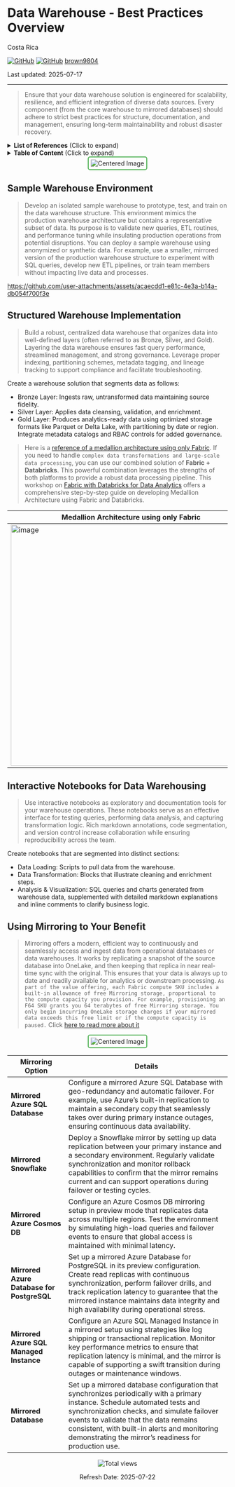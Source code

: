# Data Warehouse - Best Practices Overview

Costa Rica

[![GitHub](https://badgen.net/badge/icon/github?icon=github&label)](https://github.com)
[![GitHub](https://img.shields.io/badge/--181717?logo=github&logoColor=ffffff)](https://github.com/)
[brown9804](https://github.com/brown9804)

Last updated: 2025-07-17

----------

> Ensure that your data warehouse solution is engineered for scalability, resilience, and efficient integration of diverse data sources. Every component (from the core warehouse to mirrored databases) should adhere to strict best practices for structure, documentation, and management, ensuring long-term maintainability and robust disaster recovery.

<details>
<summary><b>List of References</b> (Click to expand)</summary>

- [Ingest data into the Warehouse](https://learn.microsoft.com/en-us/fabric/data-warehouse/ingest-data)
- [Performance guidelines in Fabric Data Warehouse](https://learn.microsoft.com/en-us/fabric/data-warehouse/guidelines-warehouse-performance)

</details>

<details>
<summary><b>Table of Content</b> (Click to expand)</summary>

- [Sample Warehouse Environment](#sample-warehouse-environment)
- [Structured Warehouse Implementation](#structured-warehouse-implementation)
- [Interactive Notebooks for Data Warehousing](#interactive-notebooks-for-data-warehousing)
- [Using Mirroring to Your Benefit](#using-mirroring-to-your-benefit)

</details>

<div align="center">
  <img src="https://github.com/user-attachments/assets/47c01e2a-48aa-4bc5-9a0f-fd2630618687" alt="Centered Image" style="border: 2px solid #4CAF50; border-radius: 5px; padding: 5px;"/>
</div>

## Sample Warehouse Environment 

> Develop an isolated sample warehouse to prototype, test, and train on the data warehouse structure. This environment mimics the production warehouse architecture but contains a representative subset of data. Its purpose is to validate new queries, ETL routines, and performance tuning while insulating production operations from potential disruptions. You can deploy a sample warehouse using anonymized or synthetic data. For example, use a smaller, mirrored version of the production warehouse structure to experiment with SQL queries, develop new ETL pipelines, or train team members without impacting live data and processes.

<https://github.com/user-attachments/assets/acaecdd1-e81c-4e3a-b14a-db054f700f3e>

## Structured Warehouse Implementation 

> Build a robust, centralized data warehouse that organizes data into well-defined layers (often referred to as Bronze, Silver, and Gold). Layering the data warehouse ensures fast query performance, streamlined management, and strong governance. Leverage proper indexing, partitioning schemes, metadata tagging, and lineage tracking to support compliance and facilitate troubleshooting. 

Create a warehouse solution that segments data as follows:

- Bronze Layer: Ingests raw, untransformed data maintaining source fidelity.
- Silver Layer: Applies data cleansing, validation, and enrichment.
- Gold Layer: Produces analytics-ready data using optimized storage formats like Parquet or Delta Lake, with partitioning by date or region. Integrate metadata catalogs and RBAC controls for added governance.

> Here is a [reference of a medallion architecture using only Fabric](./Medallion_Architecture/). If you need to handle `complex data transformations and large-scale data processing`, you can use our combined solution of **Fabric + Databricks**. This powerful combination leverages the strengths of both platforms to provide a robust data processing pipeline. This workshop on [Fabric with Databricks for Data Analytics](https://microsoft.github.io/TechExcel-Fabric-with-Databricks-for-Data-Analytics/) offers a comprehensive step-by-step guide on developing Medallion Architecture using Fabric and Databricks. <br/>

| Medallion Architecture using only Fabric | Medallion Architecture Fabric + Databricks | 
| --- | --- | 
|   <img width="550" alt="image" src="https://github.com/user-attachments/assets/b4394d54-9bb0-453b-abf8-cfaaa8e532d2" /> |   <img width="550" alt="image" src="https://github.com/user-attachments/assets/c866098c-ffd1-4438-bc77-565786c91601"> | 

## Interactive Notebooks for Data Warehousing 

> Use interactive notebooks as exploratory and documentation tools for your warehouse operations. These notebooks serve as an effective interface for testing queries, performing data analysis, and capturing transformation logic. Rich markdown annotations, code segmentation, and version control increase collaboration while ensuring reproducibility across the team.

Create notebooks that are segmented into distinct sections:

- Data Loading: Scripts to pull data from the warehouse.
- Data Transformation: Blocks that illustrate cleaning and enrichment steps.
- Analysis & Visualization: SQL queries and charts generated from warehouse data, supplemented with detailed markdown explanations and inline comments to clarify business logic.

## Using Mirroring to Your Benefit

> Mirroring offers a modern, efficient way to continuously and seamlessly access and ingest data from operational databases or data warehouses. It works by replicating a snapshot of the source database into OneLake, and then keeping that replica in near real-time sync with the original. This ensures that your data is always up to date and readily available for analytics or downstream processing. `As part of the value offering, each Fabric compute SKU includes a built-in allowance of free Mirroring storage, proportional to the compute capacity you provision. For example, provisioning an F64 SKU grants you 64 terabytes of free Mirroring storage. You only begin incurring OneLake storage charges if your mirrored data exceeds this free limit or if the compute capacity is paused.` Click [here to read more about it](https://azure.microsoft.com/en-us/pricing/details/microsoft-fabric/?msockid=38ec3806873362243e122ce086486339)

<div align="center">
  <img src="https://github.com/user-attachments/assets/ed868665-1823-42ff-9cd7-d0ee3310c184" alt="Centered Image" style="border: 2px solid #4CAF50; border-radius: 5px; padding: 5px;"/>
</div>

| **Mirroring Option**                             |  Details |
|--------------------------------------------------|--------------------|
| **Mirrored Azure SQL Database**                  | Configure a mirrored Azure SQL Database with geo-redundancy and automatic failover. For example, use Azure’s built-in replication to maintain a secondary copy that seamlessly takes over during primary instance outages, ensuring continuous data availability. | 
| **Mirrored Snowflake**                           | Deploy a Snowflake mirror by setting up data replication between your primary instance and a secondary environment. Regularly validate synchronization and monitor rollback capabilities to confirm that the mirror remains current and can support operations during failover or testing cycles. |
| **Mirrored Azure Cosmos DB**                     | Configure an Azure Cosmos DB mirroring setup in preview mode that replicates data across multiple regions. Test the environment by simulating high-load queries and failover events to ensure that global access is maintained with minimal latency. |
| **Mirrored Azure Database for PostgreSQL**       | Set up a mirrored Azure Database for PostgreSQL in its preview configuration. Create read replicas with continuous synchronization, perform failover drills, and track replication latency to guarantee that the mirrored instance maintains data integrity and high availability during operational stress. |
| **Mirrored Azure SQL Managed Instance**          | Configure an Azure SQL Managed Instance in a mirrored setup using strategies like log shipping or transactional replication. Monitor key performance metrics to ensure that replication latency is minimal, and the mirror is capable of supporting a swift transition during outages or maintenance windows. |
| **Mirrored Database**                  | Set up a mirrored database configuration that synchronizes periodically with a primary instance. Schedule automated tests and synchronization checks, and simulate failover events to validate that the data remains consistent, with built-in alerts and monitoring demonstrating the mirror’s readiness for production use. |

<!-- START BADGE -->
<div align="center">
  <img src="https://img.shields.io/badge/Total%20views-659-limegreen" alt="Total views">
  <p>Refresh Date: 2025-07-22</p>
</div>
<!-- END BADGE -->
